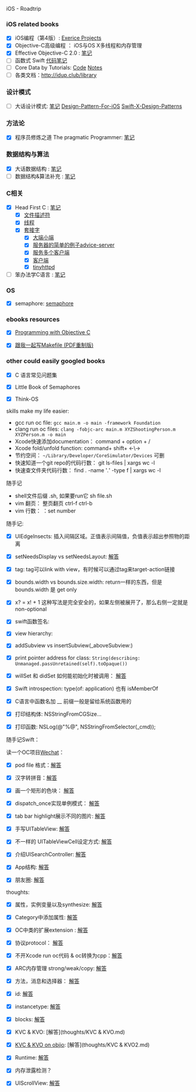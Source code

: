   iOS - Roadtrip


### iOS related books

- [x] iOS编程（第4版）: [Exerice Projects](https://github.com/KrisYu/iOS-Programming-The-Big-Nerd-Ranch-Guide)
- [x] Objective-C高级编程 ： iOS与OS X多线程和内存管理
- [x] Effective Objective-C 2.0 : [笔记](EOC/EOCNotes.md)
- [ ] 函数式 Swift [代码笔记](objccn-functional-swift)
- [ ] Core Data by Tutorials: [Code](https://github.com/KrisYu/Core-Data-by-Tutorials)  [Notes](Core_Data_by_Tutorials)
- [ ] 各类文档：http://idup.club/library

### 设计模式

- [ ] 大话设计模式: [笔记](Design_Pattern/Design_Pattern_notes.md)  [Design-Pattern-For-iOS](https://github.com/huang303513/Design-Pattern-For-iOS) [Swift-X-Design-Patterns](https://github.com/kingcos/Swift-X-Design-Patterns)

### 方法论

- [x] 程序员修炼之道 The pragmatic Programmer: [笔记](The_pragmatic_programmer/The_pragmatic_programmer.md)

### 数据结构与算法

- [x] 大话数据结构 : [笔记](data_structure/data_structre.md)
- [ ] 数据结构&算法补充 : [笔记](data_structure/data_structre_supply.md)

### C相关

- [x] Head First C : [笔记](Head_First_C/head_first_c_notes.txt)
	- [x] [文件描述符](Head_First_C/文件描述符.md)
	- [x] [线程](Head_First_C/线程.md)
	- [x] [套接字](Head_First_C/套接字.md)
		- [x] [大端小端](Head_First_C/大端小端.md)
		- [x] [服务器的简单的例子advice-server](Head_First_C/服务器的简单的例子advice-server.md)
		- [x] [服务多个客户端](Head_First_C/服务多个客户端.md)
		- [x] [客户端](Head_First_C/客户端.md)
		- [x] [tinyhttpd](https://github.com/KrisYu/tinyhttpd)
- [ ] 笨办法学C语言 : [笔记](lcthw/lcthw.md)

### OS

- [x] semaphore: [semaphore](OS/semaphore.txt) 


### ebooks resources

- [x] [Programming with Objective C](https://github.com/L1l1thLY/Programming-with-Objective-C-in-Chinese)
- [x] [跟我一起写Makefile (PDF重制版)](https://github.com/seisman/how-to-write-makefile)


### other could easily googled books

- [x] C 语言常见问题集
- [x] Little Book of Semaphores
- [x] Think-OS 


skills make my life easier:

- gcc run oc file: `gcc main.m -o main -framework Foundation`
- clang run oc files: `clang -fobjc-arc main.m XYZShootingPerson.m XYZPerson.m -o main`
- Xcode快速添加documentation： command + option + /
- Xcode fold/unfold function: command+ shift+ ←\→
- 节约空间：  `~/Library/Developer/CoreSimulator/Devices` 可删
- 快速知道一个git repo的代码行数：  git ls-files | xargs wc -l
- 快速查文件夹代码行数： find . -name '*.*' -type f | xargs wc -l



随手记

- shell文件后缀 .sh, 如果要run它  sh file.sh
- vim 翻页： 整页翻页 ctrl-f ctrl-b
- vim 行数： ：set number








随手记:

- [x] UIEdgeInsects: 插入间隔区域。正值表示间隔值，负值表示超出参照物的距离
- [x] setNeedsDisplay vs setNeedsLayout: [解答](thoughts/setNeedsLayout.md)
- [x] tag: tag可以link with view，有时候可以通过tag来target-action链接
- [x] bounds.width vs bounds.size.width: return一样的东西，但是bounds.width 是 get only
- [x] x? = x! + 1 这种写法是完全安全的，如果左侧被展开了，那么右侧一定就是non-optional
- [x] swift函数签名:
- [x] view hierarchy:
- [x] addSubview vs insertSubview(_aboveSubview:)
- [x] print pointer address for class: `String(describing: Unmanaged.passUnretained(self).toOpaque())`
- [x] willSet 和 didSet 如何能初始化时被调用： [解答](thoughts/willset.md)
- [x] Swift introspection: type(of: application) 也有 isMemberOf
- [x] C语言中函数名加 __ 前缀一般是留给系统函数用的
- [x] 打印结构体: NSStringFromCGSize...
- [x] 打印函数:   NSLog(@"%@", NSStringFromSelector(_cmd));


随手记Swift：


读一个OC项目[Wechat](https://github.com/Seanwong933/WeChat)：


- [x] pod file 格式：[解答](Fake_Wechat/podfile.txt)
- [x] 汉字转拼音：[解答](Fake_Wechat/pinyin.txt)
- [x] 画一个矩形的色块： [解答](Fake_Wechat/rectImage.txt)
- [x] dispatch_once实现单例模式： [解答](Fake_Wechat/singleton.txt)
- [x] tab bar highlight展示不同的图片: [解答](Fake_Wechat/TabbarHighlight.text)
- [x] 手写UITableView: [解答](Fake_Wechat/ContactsTableView.txt)
- [x] 不一样的 UITableViewCell设定方式: [解答](Fake_Wechat/ContactsTableViewCell.txt)
- [x] 介绍UISearchController: [解答](Fake_Wechat/介绍UISearchController.md)
- [x] App结构: [解答](Fake_Wechat/structure.txt)
- [x] 朋友圈: [解答](Fake_Wechat/pyq.txt)


thoughts:

- [x] 属性，实例变量以及synthesize: [解答](thoughts/属性.md)
- [x] Category中添加属性: [解答](thoughts/Category添加属性.md)
- [x] OC中类的扩展extension : [解答](thoughts/类的扩展.md)
- [x] 协议protocol： [解答](thoughts/协议.md)
- [x] 不开Xcode run oc代码 & oc转换为cpp：[解答](thoughts/Terminal_run_oc_file.md)
- [x] ARC内存管理 strong/weak/copy: [解答](thoughts/ARC自动内存管理.md)
- [x] 方法，消息和选择器： [解答](thoughts/方法，消息和选择器.md)
- [x] id: [解答](thoughts/id.md)
- [x] instancetype: [解答](thoughts/instancetype.md)
- [x] blocks: [解答](thoughts/blocks.md)
- [x] KVC & KVO: [解答](thoughts/KVC & KVO.md)
- [x] [KVC & KVO on objio](https://objccn.io/issue-7-3/): [解答](thoughts/KVC & KVO2.md)
- [x] Runtime: [解答](thoughts/Runtime.md)
- [x] 内存泄露检测？
- [x] UIScrollView: [解答](thoughts/UIScrollView.md)


